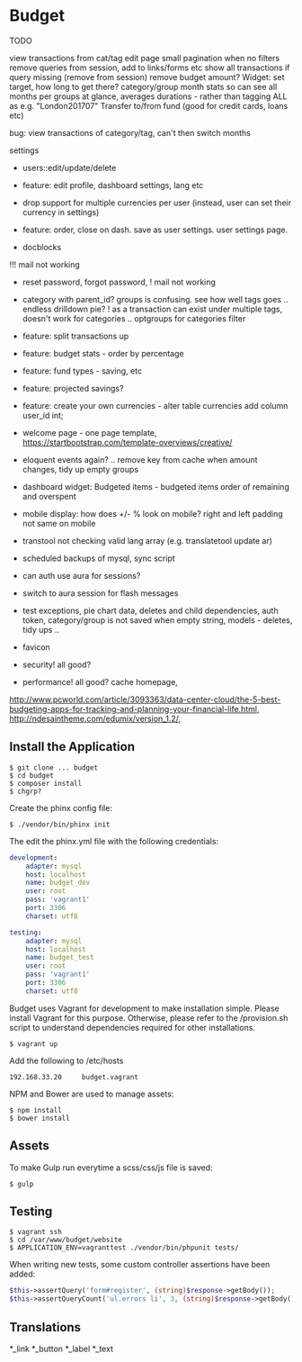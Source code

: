 # Budget

TODO

view transactions from cat/tag edit page 
small pagination when no filters
remove queries from session, add to links/forms etc
show all transactions if query missing (remove from session)
remove budget amount?
Widget: set target, how long to get there?
category/group month stats so can see all months per groups at glance, averages
durations - rather than tagging ALL as e.g. "London201707"
Transfer to/from fund (good for credit cards, loans etc)



bug: view transactions of category/tag, can't then switch months

settings
* users::edit/update/delete
* feature: edit profile, dashboard settings, lang etc
* drop support for multiple currencies per user (instead, user can set their currency in settings)
* feature: order, close on dash. save as user settings. user settings page.

* docblocks

!!! mail not working
* reset password, forgot password, ! mail not working

* category with parent_id? groups is confusing. see how well tags goes .. endless drilldown pie?
! as a transaction can exist under multiple tags, doesn't work for categories .. optgroups for categories filter


* feature: split transactions up
* feature: budget stats - order by percentage
* feature: fund types - saving, etc
* feature: projected savings?
* feature: create your own currencies - alter table currencies add column user_id int;


* welcome page - one page template, https://startbootstrap.com/template-overviews/creative/
* eloquent events again? .. remove key from cache when amount changes, tidy up empty groups
* dashboard widget: Budgeted items - budgeted items order of remaining and overspent



* mobile display: how does +/- % look on mobile? right and left padding not same on mobile

* transtool not checking valid lang array (e.g. translatetool update ar)
* scheduled backups of mysql, sync script
* can auth use aura for sessions?
* switch to aura session for flash messages
* test exceptions, pie chart data, deletes and child dependencies, auth token, category/group is not saved when empty string, models - deletes, tidy ups ..
* favicon
* security! all good?
* performance! all good? cache homepage,

http://www.pcworld.com/article/3093363/data-center-cloud/the-5-best-budgeting-apps-for-tracking-and-planning-your-financial-life.html, http://ndesaintheme.com/edumix/version_1.2/,


## Install the Application

```
$ git clone ... budget
$ cd budget
$ composer install
$ chgrp?
```

Create the phinx config file:

```
$ ./vendor/bin/phinx init
```

The edit the phinx.yml file with the following credentials:

```yml
development:
    adapter: mysql
    host: localhost
    name: budget_dev
    user: root
    pass: 'vagrant1'
    port: 3306
    charset: utf8

testing:
    adapter: mysql
    host: localhost
    name: budget_test
    user: root
    pass: 'vagrant1'
    port: 3306
    charset: utf8
```

Budget uses Vagrant for development to make installation simple. Please install Vagrant for this purpose. Otherwise, please refer to the /provision.sh script to understand dependencies required for other installations.

```
$ vagrant up
```

Add the following to /etc/hosts

```
192.168.33.20     budget.vagrant
```

NPM and Bower are used to manage assets:

```
$ npm install
$ bower install
```

## Assets

To make Gulp run everytime a scss/css/js file is saved:

```
$ gulp
```

## Testing

```
$ vagrant ssh
$ cd /var/www/budget/website
$ APPLICATION_ENV=vagranttest ./vendor/bin/phpunit tests/
```

When writing new tests, some custom controller assertions have been added:

```php
$this->assertQuery('form#register', (string)$response->getBody());
$this->assertQueryCount('ul.errors li', 3, (string)$response->getBody());
```

## Translations

*_link
*_button
*_label
*_text
